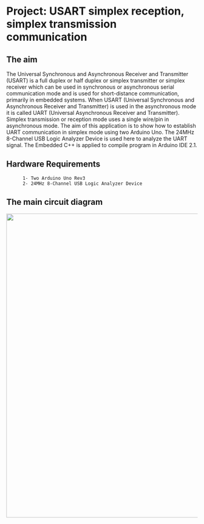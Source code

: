 # Project: USART simplex reception, simplex transmission communication

## The aim
The Universal Synchronous and Asynchronous Receiver and Transmitter (USART) is a full duplex or half duplex or simplex transmitter or simplex receiver which can be used in synchronous or asynchronous serial communication mode and is used for short-distance communication, primarily in embedded systems. When USART (Universal Synchronous and Asynchronous Receiver and Transmitter) is used in the asynchronous mode it is called UART (Universal Asynchronous Receiver and Transmitter). Simplex transmission or reception mode uses a single wire/pin in asynchronous mode. The aim of this application is to show how to establish UART communication in simplex mode using two Arduino Uno. The 24MHz 8-Channel USB Logic Analyzer Device is used here to analyze the UART signal. The Embedded C++ is applied to compile program in Arduino IDE 2.1.

## Hardware Requirements

```
      1- Two Arduino Uno Rev3
      2- 24MHz 8-Channel USB Logic Analyzer Device
```

## The main circuit diagram
<img src="https://github.com/user-attachments/assets/05aea5b4-c18b-4280-8185-7b36156d74c5" width="800">
